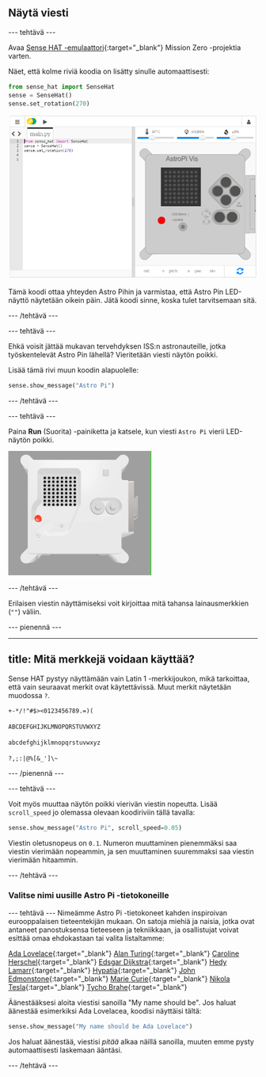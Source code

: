 ## Näytä viesti

--- tehtävä ---

Avaa [Sense HAT -emulaattori](https://trinket.io/mission-zero){:target="_blank"} Mission Zero -projektia varten.

Näet, että kolme riviä koodia on lisätty sinulle automaattisesti:

```python
from sense_hat import SenseHat
sense = SenseHat()
sense.set_rotation(270)
```

![Ruutukaappaus Trinket Sense Hat -emulaattorista, jossa on kolme riviä aloituskoodia ruudun vasemmalla puolella.](images/sense-hat-emulator2.png)

Tämä koodi ottaa yhteyden Astro Pihin ja varmistaa, että Astro Pin LED-näyttö näytetään oikein päin. Jätä koodi sinne, koska tulet tarvitsemaan sitä.

--- /tehtävä ---

--- tehtävä ---

Ehkä voisit jättää mukavan tervehdyksen ISS:n astronauteille, jotka työskentelevät Astro Pin lähellä? Vieritetään viesti näytön poikki.

Lisää tämä rivi muun koodin alapuolelle:

```python
sense.show_message("Astro Pi")
```

--- /tehtävä ---

--- tehtävä ---

Paina **Run** (Suorita) -painiketta ja katsele, kun viesti `Astro Pi` vierii LED-näytön poikki.

![Trinket Sense HAT -emulaattori ajamassa näyteohjelmaa, joka vierittää tekstiä "Astro PI" LED-matriisin läpi valkoisin kirjaimin](images/M0_1.gif)

--- /tehtävä ---



Erilaisen viestin näyttämiseksi voit kirjoittaa mitä tahansa lainausmerkkien (`""`) väliin.

--- pienennä ---

---
title: Mitä merkkejä voidaan käyttää?
---

Sense HAT pystyy näyttämään vain Latin 1 -merkkijoukon, mikä tarkoittaa, että vain seuraavat merkit ovat käytettävissä. Muut merkit näytetään muodossa `?`.

```
+-*/!"#$><0123456789.=)(

ABCDEFGHIJKLMNOPQRSTUVWXYZ

abcdefghijklmnopqrstuvwxyz

?,;:|@%[&_']\~
```

--- /pienennä ---

--- tehtävä ---

Voit myös muuttaa näytön poikki vierivän viestin nopeutta. Lisää `scroll_speed` jo olemassa olevaan koodiriviin tällä tavalla:

```python
sense.show_message("Astro Pi", scroll_speed=0.05)
```

Viestin oletusnopeus on `0.1`. Numeron muuttaminen pienemmäksi saa viestin vierimään nopeammin, ja sen muuttaminen suuremmaksi saa viestin vierimään hitaammin.

--- /tehtävä ---

### Valitse nimi uusille Astro Pi -tietokoneille

--- tehtävä --- Nimeämme Astro Pi -tietokoneet kahden inspiroivan eurooppalaisen tieteentekijän mukaan. On satoja miehiä ja naisia, jotka ovat antaneet panostuksensa tieteeseen ja tekniikkaan, ja osallistujat voivat esittää omaa ehdokastaan tai valita listaltamme:


[Ada Lovelace](https://en.wikipedia.org/wiki/Ada_Lovelace){:target="_blank"} 
[Alan Turing](https://en.wikipedia.org/wiki/Alan_Turing){:target="_blank"} 
[Caroline Herschel](https://en.wikipedia.org/wiki/Caroline_Herschel){:target="_blank"} 
[Edsgar Dijkstra](https://en.wikipedia.org/wiki/Edsger_W._Dijkstra){:target="_blank"} 
[Hedy Lamarr](https://en.wikipedia.org/wiki/Hedy_Lamarr){:target="_blank"} 
[Hypatia](https://en.wikipedia.org/wiki/Hypatia){:target="_blank"} 
[John Edmonstone](https://en.wikipedia.org/wiki/John_Edmonstone){:target="_blank"} 
[Marie Curie](https://en.wikipedia.org/wiki/Marie_Curie){:target="_blank"} 
[Nikola Tesla](https://en.wikipedia.org/wiki/Nikola_Tesla){:target="_blank"} 
[Tycho Brahe](https://en.wikipedia.org/wiki/Tycho_Brahe){:target="_blank"}

Äänestääksesi aloita viestisi sanoilla "My name should be". Jos haluat äänestää esimerkiksi Ada Lovelacea, koodisi näyttäisi tältä:

```python
sense.show_message("My name should be Ada Lovelace")
```

Jos haluat äänestää, viestisi *pitää* alkaa näillä sanoilla, muuten emme pysty automaattisesti laskemaan ääntäsi.

--- /tehtävä ---



